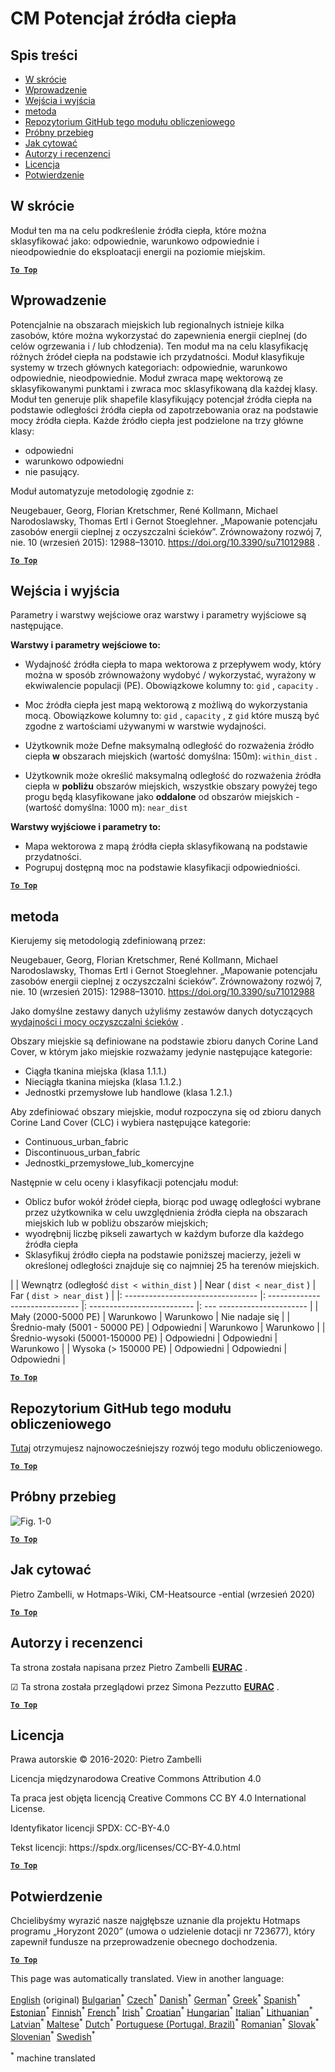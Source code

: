 <h1><a class="anchor" id="cm-heat-source-potential" href="#cm-heat-source-potential"><i class="fa fa-link"></i></a>CM Potencjał źródła ciepła</h1><h2><a class="anchor" id="table-of-contents" href="#table-of-contents"><i class="fa fa-link"></i></a> Spis treści</h2><ul><li> <a href="#in-a-glance">W skrócie</a></li><li> <a href="#introduction">Wprowadzenie</a></li><li> <a href="#inputs-and-outputs">Wejścia i wyjścia</a></li><li> <a href="#method">metoda</a></li><li> <a href="#github-repository-of-this-calculation-module">Repozytorium GitHub tego modułu obliczeniowego</a></li><li> <a href="#sample-run">Próbny przebieg</a></li><li> <a href="#how-to-cite">Jak cytować</a></li><li> <a href="#authors-and-reviewers">Autorzy i recenzenci</a></li><li> <a href="#license">Licencja</a></li><li> <a href="#acknowledgement">Potwierdzenie</a></li></ul><h2><a class="anchor" id="in-a-glance" href="#in-a-glance"><i class="fa fa-link"></i></a> W skrócie</h2><p> Moduł ten ma na celu podkreślenie źródła ciepła, które można sklasyfikować jako: odpowiednie, warunkowo odpowiednie i nieodpowiednie do eksploatacji energii na poziomie miejskim.</p><p> <a href="#table-of-contents"><strong><code>To Top</code></strong></a></p><h2><a class="anchor" id="introduction" href="#introduction"><i class="fa fa-link"></i></a> Wprowadzenie</h2><p> Potencjalnie na obszarach miejskich lub regionalnych istnieje kilka zasobów, które można wykorzystać do zapewnienia energii cieplnej (do celów ogrzewania i / lub chłodzenia). Ten moduł ma na celu klasyfikację różnych źródeł ciepła na podstawie ich przydatności. Moduł klasyfikuje systemy w trzech głównych kategoriach: odpowiednie, warunkowo odpowiednie, nieodpowiednie. Moduł zwraca mapę wektorową ze sklasyfikowanymi punktami i zwraca moc sklasyfikowaną dla każdej klasy. Moduł ten generuje plik shapefile klasyfikujący potencjał źródła ciepła na podstawie odległości źródła ciepła od zapotrzebowania oraz na podstawie mocy źródła ciepła. Każde źródło ciepła jest podzielone na trzy główne klasy:</p><ul><li> odpowiedni</li><li> warunkowo odpowiedni</li><li> nie pasujący.</li></ul><p> Moduł automatyzuje metodologię zgodnie z:</p><p> Neugebauer, Georg, Florian Kretschmer, René Kollmann, Michael Narodoslawsky, Thomas Ertl i Gernot Stoeglehner. „Mapowanie potencjału zasobów energii cieplnej z oczyszczalni ścieków”. Zrównoważony rozwój 7, nie. 10 (wrzesień 2015): 12988–13010. <a href="https://doi.org/10.3390/su71012988">https://doi.org/10.3390/su71012988</a> .</p><p> <a href="#table-of-contents"><strong><code>To Top</code></strong></a></p><h2><a class="anchor" id="inputs-and-outputs" href="#inputs-and-outputs"><i class="fa fa-link"></i></a> Wejścia i wyjścia</h2><p> Parametry i warstwy wejściowe oraz warstwy i parametry wyjściowe są następujące.</p><p> <strong>Warstwy i parametry wejściowe to:</strong></p><ul><li><p> Wydajność źródła ciepła to mapa wektorowa z przepływem wody, który można w sposób zrównoważony wydobyć / wykorzystać, wyrażony w ekwiwalencie populacji (PE). Obowiązkowe kolumny to: <code>gid</code> , <code>capacity</code> .</p></li><li><p> Moc źródła ciepła jest mapą wektorową z możliwą do wykorzystania mocą. Obowiązkowe kolumny to: <code>gid</code> , <code>capacity</code> , z <code>gid</code> które muszą być zgodne z wartościami używanymi w warstwie wydajności.</p></li><li><p> Użytkownik może Defne maksymalną odległość do rozważenia źródło ciepła <strong>w</strong> obszarach miejskich (wartość domyślna: 150m): <code>within_dist</code> .</p></li><li><p> Użytkownik może określić maksymalną odległość do rozważenia źródła ciepła w <strong>pobliżu</strong> obszarów miejskich, wszystkie obszary powyżej tego progu będą klasyfikowane jako <strong>oddalone</strong> od obszarów miejskich - (wartość domyślna: 1000 m): <code>near_dist</code></p></li></ul><p> <strong>Warstwy wyjściowe i parametry to:</strong></p><ul><li> Mapa wektorowa z mapą źródła ciepła sklasyfikowaną na podstawie przydatności.</li><li> Pogrupuj dostępną moc na podstawie klasyfikacji odpowiedniości.</li></ul><p> <a href="#table-of-contents"><strong><code>To Top</code></strong></a></p><h2><a class="anchor" id="method" href="#method"><i class="fa fa-link"></i></a> metoda</h2><p> Kierujemy się metodologią zdefiniowaną przez:</p><p> Neugebauer, Georg, Florian Kretschmer, René Kollmann, Michael Narodoslawsky, Thomas Ertl i Gernot Stoeglehner. „Mapowanie potencjału zasobów energii cieplnej z oczyszczalni ścieków”. Zrównoważony rozwój 7, nie. 10 (wrzesień 2015): 12988–13010. <a href="https://doi.org/10.3390/su71012988.">https://doi.org/10.3390/su71012988</a></p><p> Jako domyślne zestawy danych użyliśmy zestawów danych dotyczących <a href="https://gitlab.com/hotmaps/potential/WWTP/">wydajności i mocy oczyszczalni ścieków</a> .</p><p> Obszary miejskie są definiowane na podstawie zbioru danych Corine Land Cover, w którym jako miejskie rozważamy jedynie następujące kategorie:</p><ul><li> Ciągła tkanina miejska (klasa 1.1.1.)</li><li> Nieciągła tkanina miejska (klasa 1.1.2.)</li><li> Jednostki przemysłowe lub handlowe (klasa 1.2.1.)</li></ul><p> Aby zdefiniować obszary miejskie, moduł rozpoczyna się od zbioru danych Corine Land Cover (CLC) i wybiera następujące kategorie:</p><ul><li> Continuous_urban_fabric</li><li> Discontinuous_urban_fabric</li><li> Jednostki_przemysłowe_lub_komercyjne</li></ul><p> Następnie w celu oceny i klasyfikacji potencjału moduł:</p><ul><li> Oblicz bufor wokół źródeł ciepła, biorąc pod uwagę odległości wybrane przez użytkownika w celu uwzględnienia źródła ciepła na obszarach miejskich lub w pobliżu obszarów miejskich;</li><li> wyodrębnij liczbę pikseli zawartych w każdym buforze dla każdego źródła ciepła</li><li> Sklasyfikuj źródło ciepła na podstawie poniższej macierzy, jeżeli w określonej odległości znajduje się co najmniej 25 ha terenów miejskich.</li></ul><p> | | Wewnątrz (odległość <code>dist &lt; within_dist</code> ) | Near ( <code>dist &lt; near_dist</code> ) | Far ( <code>dist &gt; near_dist</code> ) | |: --------------------------------- |: ------------- ----------------- |: -------------------------- |: --- ---------------------- | | Mały (2000-5000 PE) | Warunkowo | Warunkowo | Nie nadaje się | | Średnio-mały (5001 - 50000 PE) | Odpowiedni | Warunkowo | Warunkowo | | Średnio-wysoki (50001-150000 PE) | Odpowiedni | Odpowiedni | Warunkowo | | Wysoka (&gt; 150000 PE) | Odpowiedni | Odpowiedni | Odpowiedni |</p><p> <a href="#table-of-contents"><strong><code>To Top</code></strong></a></p><h2><a class="anchor" id="github-repository-of-this-calculation-module" href="#github-repository-of-this-calculation-module"><i class="fa fa-link"></i></a> Repozytorium GitHub tego modułu obliczeniowego</h2><p> <a href="https://github.com/HotMaps/heatsource_potential/tree/develop">Tutaj</a> otrzymujesz najnowocześniejszy rozwój tego modułu obliczeniowego.</p><p> <a href="#table-of-contents"><strong><code>To Top</code></strong></a></p><h2><a class="anchor" id="sample-run" href="#sample-run"><i class="fa fa-link"></i></a> Próbny przebieg</h2><img alt="Fig. 1-0" src="https://wiki.hotmaps.hevs.ch/en/CM-Heatsource-potential/cm-heat.png" title="Uruchom Heatsource CM"/><p> <a href="#table-of-contents"><strong><code>To Top</code></strong></a></p><h2><a class="anchor" id="how-to-cite" href="#how-to-cite"><i class="fa fa-link"></i></a> Jak cytować</h2><p> Pietro Zambelli, w Hotmaps-Wiki, CM-Heatsource -ential (wrzesień 2020)</p><p> <a href="#table-of-contents"><strong><code>To Top</code></strong></a></p><h2><a class="anchor" id="authors-and-reviewers" href="#authors-and-reviewers"><i class="fa fa-link"></i></a> Autorzy i recenzenci</h2><p> Ta strona została napisana przez Pietro Zambelli <strong><a href="http://www.eurac.edu">EURAC</a></strong> .</p><p> ☑ Ta strona została przeglądowi przez Simona Pezzutto <strong><a href="http://www.eurac.edu">EURAC</a></strong> .</p><p> <a href="#table-of-contents"><strong><code>To Top</code></strong></a></p><h2><a class="anchor" id="license" href="#license"><i class="fa fa-link"></i></a> Licencja</h2><p> Prawa autorskie © 2016-2020: Pietro Zambelli</p><p> Licencja międzynarodowa Creative Commons Attribution 4.0</p><p> Ta praca jest objęta licencją Creative Commons CC BY 4.0 International License.</p><p> Identyfikator licencji SPDX: CC-BY-4.0</p><p> Tekst licencji: https://spdx.org/licenses/CC-BY-4.0.html</p><p> <a href="#table-of-contents"><strong><code>To Top</code></strong></a></p><h2><a class="anchor" id="acknowledgement" href="#acknowledgement"><i class="fa fa-link"></i></a> Potwierdzenie</h2><p> Chcielibyśmy wyrazić nasze najgłębsze uznanie dla projektu Hotmaps programu „Horyzont 2020” (umowa o udzielenie dotacji nr 723677), który zapewnił fundusze na przeprowadzenie obecnego dochodzenia.</p><p> <a href="#table-of-contents"><strong><code>To Top</code></strong></a></p>
<!--- THIS IS A SUPER UNIQUE IDENTIFIER -->

This page was automatically translated. View in another language:

[English](../en/CM-Heat-source-potential) (original) [Bulgarian](../bg/CM-Heat-source-potential)<sup>\*</sup> [Czech](../cs/CM-Heat-source-potential)<sup>\*</sup> [Danish](../da/CM-Heat-source-potential)<sup>\*</sup> [German](../de/CM-Heat-source-potential)<sup>\*</sup> [Greek](../el/CM-Heat-source-potential)<sup>\*</sup> [Spanish](../es/CM-Heat-source-potential)<sup>\*</sup> [Estonian](../et/CM-Heat-source-potential)<sup>\*</sup> [Finnish](../fi/CM-Heat-source-potential)<sup>\*</sup> [French](../fr/CM-Heat-source-potential)<sup>\*</sup> [Irish](../ga/CM-Heat-source-potential)<sup>\*</sup> [Croatian](../hr/CM-Heat-source-potential)<sup>\*</sup> [Hungarian](../hu/CM-Heat-source-potential)<sup>\*</sup> [Italian](../it/CM-Heat-source-potential)<sup>\*</sup> [Lithuanian](../lt/CM-Heat-source-potential)<sup>\*</sup> [Latvian](../lv/CM-Heat-source-potential)<sup>\*</sup> [Maltese](../mt/CM-Heat-source-potential)<sup>\*</sup> [Dutch](../nl/CM-Heat-source-potential)<sup>\*</sup>  [Portuguese (Portugal, Brazil)](../pt/CM-Heat-source-potential)<sup>\*</sup> [Romanian](../ro/CM-Heat-source-potential)<sup>\*</sup> [Slovak](../sk/CM-Heat-source-potential)<sup>\*</sup> [Slovenian](../sl/CM-Heat-source-potential)<sup>\*</sup> [Swedish](../sv/CM-Heat-source-potential)<sup>\*</sup> 

<sup>\*</sup> machine translated
